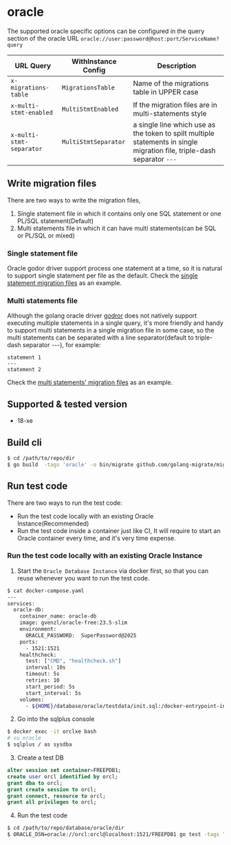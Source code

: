 # oracle

The supported oracle specific options can be configured in the query section of the oracle
URL `oracle://user:password@host:port/ServiceName?query`

| URL Query                | WithInstance Config  | Description                                                                                                             |
|--------------------------|----------------------|-------------------------------------------------------------------------------------------------------------------------|
| `x-migrations-table`     | `MigrationsTable`    | Name of the migrations table in UPPER case                                                                              |
| `x-multi-stmt-enabled`   | `MultiStmtEnabled`   | If the migration files are in multi-statements style                                                                    |
| `x-multi-stmt-separator` | `MultiStmtSeparator` | a single line which use as the token to spilt multiple statements in single migration file, triple-dash separator `---` |

## Write migration files

There are two ways to write the migration files,

1. Single statement file in which it contains only one SQL statement or one PL/SQL statement(Default)
2. Multi statements file in which it can have multi statements(can be SQL or PL/SQL or mixed)

### Single statement file

Oracle godor driver support process one statement at a time, so it is natural to support single statement per file as
the default.
Check the [single statement migration files](examples/migrations) as an example.

### Multi statements file

Although the golang oracle driver [godror](https://github.com/godror/godror) does not natively support executing
multiple
statements in a single query, it's more friendly and handy to support multi statements in a single migration file in
some case,
so the multi statements can be separated with a line separator(default to triple-dash separator ---), for example:

```
statement 1
---
statement 2
```

Check the [multi statements' migration files](examples/migrations-multistmt) as an example.

## Supported & tested version

- 18-xe

## Build cli

```bash
$ cd /path/to/repo/dir
$ go build  -tags 'oracle' -o bin/migrate github.com/golang-migrate/migrate/v4/cli
```

## Run test code

There are two ways to run the test code:

- Run the test code locally with an existing Oracle Instance(Recommended)
- Run the test code inside a container just like CI, It will require to start an Oracle container every time, and it's
  very time expense.

### Run the test code locally with an existing Oracle Instance

1. Start the `Oracle Database Instance` via docker first, so that you can reuse whenever you want to run the test code.

```bash
$ cat docker-compose.yaml
---
services:
  oracle-db:
    container_name: oracle-db
    image: gvenzl/oracle-free:23.5-slim
    environment:
      ORACLE_PASSWORD:  SuperPassword@2025
    ports:
      - 1521:1521
    healthcheck:
      test: ["CMD", "healthcheck.sh"]
      interval: 10s
      timeout: 5s
      retries: 10
      start_period: 5s
      start_interval: 5s
    volumes:
      - ${HOME}/database/oracle/testdata/init.sql:/docker-entrypoint-initdb.d/init.sql
```

2. Go into the sqlplus console

```bash
$ docker exec -it orclxe bash
# su oracle
$ sqlplus / as sysdba
```

3. Create a test DB

```sql
alter session set container=FREEPDB1;
create user orcl identified by orcl;
grant dba to orcl;
grant create session to orcl;
grant connect, resource to orcl;
grant all privileges to orcl;
```

4. Run the test code

```bash
$ cd /path/to/repo/database/oracle/dir
$ ORACLE_DSN=oracle://orcl:orcl@localhost:1521/FREEPDB1 go test -tags "oracle" -race -v -covermode atomic ./... -coverprofile .coverage  -timeout 20m
```